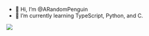- 👋 Hi, I’m @ARandomPenguin
- 🌱 I’m currently learning TypeScript, Python, and C.


![](https://github-readme-stats.vercel.app/api/top-langs/?username=ARandomPenguin&show_icons=true&theme=radical)

<!---
ARandomPenguin/ARandomPenguin is a ✨ special ✨ repository because its `README.md` (this file) appears on your GitHub profile.
You can click the Preview link to take a look at your changes.
--->
